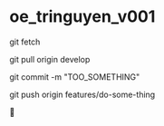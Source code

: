 # oe_tringuyen_v001

git fetch

git pull origin develop

git commit -m "TOO_SOMETHING"

git push origin features/do-some-thing

🎉
